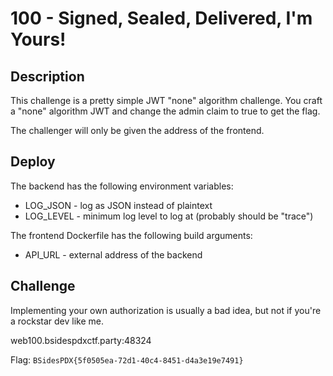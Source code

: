 # 100 - Signed, Sealed, Delivered, I'm Yours!

## Description

This challenge is a pretty simple JWT "none" algorithm challenge. You craft a "none" algorithm JWT and change the admin claim to true to get the flag.

The challenger will only be given the address of the frontend.

## Deploy

The backend has the following environment variables:
* LOG_JSON - log as JSON instead of plaintext
* LOG_LEVEL - minimum log level to log at (probably should be "trace")

The frontend Dockerfile has the following build arguments:
* API_URL - external address of the backend

## Challenge

Implementing your own authorization is usually a bad idea, but not if you're a rockstar dev like me.

web100.bsidespdxctf.party:48324

Flag: `BSidesPDX{5f0505ea-72d1-40c4-8451-d4a3e19e7491}`